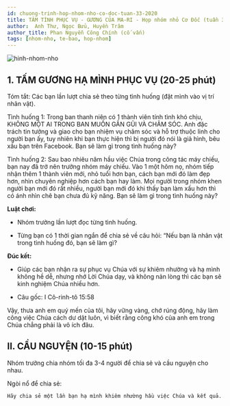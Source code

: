 ```yaml
---
id: chuong-trinh-hop-nhom-nho-co-doc-tuan-33-2020
title: TÂM TÌNH PHỤC VỤ - GƯƠNG CỦA MA-RI - Họp nhóm nhỏ Cơ Đốc (tuần 33 - 2020)
author:  Anh Thư, Ngọc Bửu, Huyền Trâm
author_title: Phan Nguyễn Công Chính (cố vấn)
tags: [nhom-nho, te-bao, hop-nhom]
---
```



![hinh-nhom-nho](https://images.unsplash.com/photo-1529156069898-49953e39b3ac?ixlib=rb-1.2.1&ixid=eyJhcHBfaWQiOjEyMDd9&auto=format&fit=crop&w=3289&q=80)

## 1. TẤM GƯƠNG HẠ MÌNH PHỤC VỤ (20-25 phút)

Tóm tắt: Các bạn lần lượt chia sẻ theo từng tình huống (đặt mình vào vị trí nhân vật).

Tình huống 1: Trong ban thanh niên có 1 thành viên tính tình khó chịu, KHÔNG MỘT AI TRONG BAN MUỐN GẦN GŨI VÀ CHĂM SÓC. Anh đặc trách tin tưởng và giao cho bạn nhiệm vụ chăm sóc và hỗ trợ thuộc linh cho người bạn ấy, tuy nhiên khi bạn thực hiện thì bị người đó nói là giả hình, bêu xấu bạn trên Facebook. Bạn sẽ làm gì trong tình huống này?

Tình huống 2: Sau bao nhiêu năm hầu việc Chúa trong công tác máy chiếu, bạn nay đã trở nên trưởng nhóm máy chiếu. Vào 1 một hôm nọ, nhóm tiếp nhận thêm 1 thành viên mới, nhỏ tuổi hơn bạn, cách bạn mới đó làm đẹp hơn, nhìn chuyên nghiệp hơn cách bạn hay làm. Mọi người trong nhóm khen người bạn mới đó rất nhiều, người bạn mới đó khi thấy bạn làm xấu hơn thì có ánh nhìn chê bạn chưa đủ kỹ năng. Bạn sẽ làm gì trong tình huống này?

**Luật chơi:**

- Nhóm trưởng lần lượt đọc từng tình huống.

- Từng bạn có 1 thời gian ngắn để chia sẻ về câu hỏi: “Nếu bạn là nhân vật trong tình huống đó, bạn sẽ làm gì?

**Đúc kết:**

- Giúp các bạn nhận ra sự phục vụ Chúa với sự khiêm nhường và hạ mình không hề dễ, nhưng nhớ Lời Chúa dạy, và không nản lòng thì các bạn sẽ kinh nghiệm Chúa nhiều hơn.

- Câu gốc: I Cô-rinh-tô 15:58

Vậy, thưa anh em quý mến của tôi, hãy vững vàng, chớ rúng động, hãy làm công việc Chúa cách dư dật luôn, vì biết rằng công khó của anh em trong Chúa chẳng phải là vô ích đâu.

## II. CẦU NGUYỆN (10-15 phút)

Nhóm trưởng chia nhóm tối đa 3-4 người để chia sẻ và cầu nguyện cho nhau.

Ngòi nổ để chia sẻ:

`Hãy chia sẻ một lần bạn hạ mình khiêm nhường hầu việc Chúa và kết quả.`
